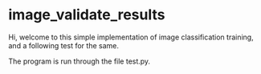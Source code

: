 # image_validate_results

Hi, welcome to this simple implementation of image classification training, and a following test for the same. 

The program is run through the file test.py.

